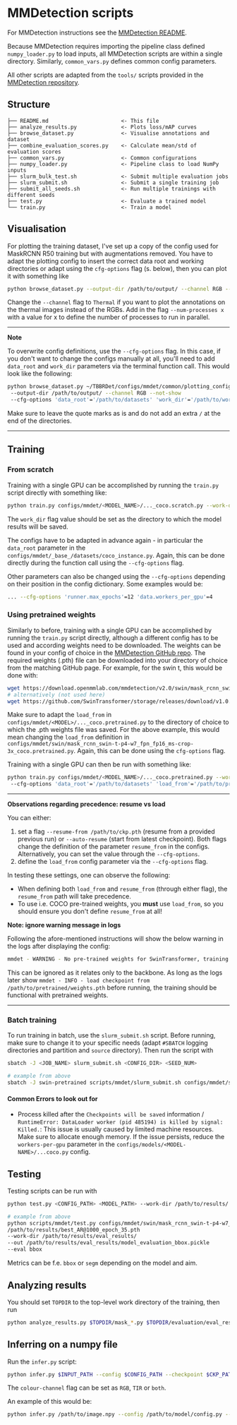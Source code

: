 # MMDetection scripts

For MMDetection instructions see the [MMDetection README](mmdet/README.md).

Because MMDetection requires importing the pipeline class defined `numpy_loader.py` to load inputs,
all MMDetection scripts are within a single directory.
Similarly, `common_vars.py` defines common config parameters.

All other scripts are adapted from the `tools/` scripts provided in the [MMDetection repository](https://github.com/open-mmlab/mmdetection).

## Structure

```
├── README.md                       <- This file
├── analyze_results.py              <- Plots loss/mAP curves
├── browse_dataset.py               <- Visualise annotations and dataset
├── combine_evaluation_scores.py    <- Calculate mean/std of evaluation scores
├── common_vars.py                  <- Common configurations
├── numpy_loader.py                 <- Pipeline class to load NumPy inputs
├── slurm_bulk_test.sh              <- Submit multiple evaluation jobs
├── slurm_submit.sh                 <- Submit a single training job
├── submit_all_seeds.sh             <- Run multiple trainings with different seeds
├── test.py                         <- Evaluate a trained model
└── train.py                        <- Train a model
```


## Visualisation

For plotting the training dataset, I've set up a copy of the config used for MaskRCNN R50 training but with augmentations removed.
You have to adapt the plotting config to insert the correct data root and working directories or adapt using the `cfg-options` flag (s. below), then you can plot it with something like
```bash
python browse_dataset.py --output-dir /path/to/output/ --channel RGB --not-show ~/TBBRDet/configs/mmdet/common/plotting_config.py
```

Change the `--channel` flag to `Thermal` if you want to plot the annotations on the thermal images instead of the RGBs.
Add in the flag `--num-processes x` with a value for x to define the number of processes to run in parallel.

---
**Note**

To overwrite config definitions, use the `--cfg-options` flag. In this case, if you don't want to change the configs manually at all, you'll need to add `data_root` and `work_dir` parameters via the terminal function call. This would look like the following:
```bash
python browse_dataset.py ~/TBBRDet/configs/mmdet/common/plotting_config.py
 --output-dir /path/to/output/ --channel RGB --not-show
 --cfg-options 'data_root'='/path/to/datasets' 'work_dir'='/path/to/work_dir'
```
Make sure to leave the quote marks as is and do not add an extra `/` at the end of the directories.

---

## Training

### From scratch

Training with a single GPU can be accomplished by running the `train.py` script directly with something like:
```bash
python train.py configs/mmdet/<MODEL_NAME>/..._coco.scratch.py --work-dir /path/to/work_dir --seed <SEED_NUM> --deterministic
```
The `work_dir` flag value should be set as the directory to which the model results will be saved.

The configs have to be adapted in advance again - in particular the `data_root` parameter in the `configs/mmdet/_base_/datasets/coco_instance.py`.
Again, this can be done directly during the function call using the `--cfg-options` flag.

Other parameters can also be changed using the `--cfg-options` depending on their position in the config dictionary.
Some examples would be:
```bash
... --cfg-options 'runner.max_epochs'=12 'data.workers_per_gpu'=4
```

### Using pretrained weights

Similarly to before, training with a single GPU can be accomplished by running the `train.py` script directly, although a different config has to be used and according weights need to be downloaded.
 The weights can be found in your config of choice in the [MMDetection GitHub repo](https://github.com/open-mmlab/mmdetection/blob/v2.21.0/configs/).
The required weights (.pth) file can be downloaded into your directory of choice from the matching GitHub page. For example, for the swin t, this would be done with:
```bash
wget https://download.openmmlab.com/mmdetection/v2.0/swin/mask_rcnn_swin-t-p4-w7_fpn_fp16_ms-crop-3x_coco/mask_rcnn_swin-t-p4-w7_fpn_fp16_ms-crop-3x_coco_20210908_165006-90a4008c.pth
# alternatively (not used here)
wget https://github.com/SwinTransformer/storage/releases/download/v1.0.0/swin_small_patch4_window7_224.pth
```

Make sure to adapt the `load_from` in `configs/mmdet/<MODEL>/..._coco.pretrained.py` to the directory of choice to which the .pth weights file was saved.
For the above example, this would mean changing the `load_from` definition in `configs/mmdet/swin/mask_rcnn_swin-t-p4-w7_fpn_fp16_ms-crop-3x_coco.pretrained.py`.
Again, this can be done using the `cfg-options` flag.

Training with a single GPU can then be run with something like:
```bash
python train.py configs/mmdet/<MODEL_NAME>/..._coco.pretrained.py --work-dir /path/to/work_dir --seed <SEED_NUM> --deterministic
 --cfg-options 'data_root'='/path/to/datasets' 'load_from'='/path/to/pretrained/weights.pth'
```

---
**Observations regarding precedence: resume vs load**

You can either:
1. set a flag `--resume-from /path/to/ckp.pth` (resume from a provided previous run) or `--auto-resume` (start from latest checkpoint). Both flags change the definition of the parameter `resume_from` in the configs. Alternatively, you can set the value through the `--cfg-options`.
2. define the `load_from` config parameter via the `--cfg-options` flag.

In testing these settings, one can observe the following:

- When defining both `load_from` and `resume_from` (through either flag), the `resume_from` path will take precedence.
- To use i.e. COCO pre-trained weights, you **must** use `load_from`, so you should ensure you don't define `resume_from` at all!


**Note: ignore warning message in logs**

Following the afore-mentioned instructions will show the below warning in the logs after displaying the config:
```bash
mmdet - WARNING - No pre-trained weights for SwinTransformer, training start from scratch
```
This can be ignored as it relates only to the backbone. As long as the logs later show `mmdet - INFO - load checkpoint from /path/to/pretrained/weights.pth` before running, the training should be functional with pretrained weights.

---

### Batch training

To run training in batch, use the `slurm_submit.sh` script. Before running, make sure to change it to your specific needs (adapt `#SBATCH` logging directories and partition and `source` directory).
Then run the script with
```bash
sbatch -J <JOB_NAME> slurm_submit.sh <CONFIG_DIR> <SEED_NUM>

# example from above
sbatch -J swin-pretrained scripts/mmdet/slurm_submit.sh configs/mmdet/swin/mask_rcnn_swin-t-p4-w7_fpn_fp16_ms-crop-3x_coco.pretrained.py <SEED_NUM>
```

#### Common Errors to look out for

- Process killed after the `Checkpoints will be saved` information / `RuntimeError: DataLoader worker (pid 485194) is killed by signal: Killed.`: This issue is usually caused by limited machine resources. Make sure to allocate enough memory. If the issue persists, reduce the `workers-per-gpu` parameter in the `configs/models/<MODEL-NAME>/...coco.py` config.

## Testing

Testing scripts can be run with
```bash
python test.py <CONFIG_PATH> <MODEL_PATH> --work-dir /path/to/results/ --out /path/to/model_eval.pickle --eval <METRIC>

# example from above
python scripts/mmdet/test.py configs/mmdet/swin/mask_rcnn_swin-t-p4-w7_fpn_fp16_ms-crop-3x_coco.pretrained.py 
/path/to/results/best_AR@1000_epoch_35.pth 
--work-dir /path/to/results/eval_results/ 
--out /path/to/results/eval_results/model_evaluation_bbox.pickle
--eval bbox
```
Metrics can be f.e. `bbox` or `segm` depending on the model and aim.


## Analyzing results

You should set `TOPDIR` to the top-level work directory of the training, then run
```bash
python analyze_results.py $TOPDIR/mask_*.py $TOPDIR/evaluation/eval_results.pkl $TOPDIR/evaluation/images_0.3/ --show-score-thr 0.3 --topk 50
```

## Inferring on a numpy file
Run the `infer.py` script:
```bash
python infer.py $INPUT_PATH --config $CONFIG_PATH --checkpoint $CKP_PATH --colour-channel $CHANNEL --score-thr $SCORE_THR --out-dir $OUT_DIR
```
The `colour-channel` flag can be set as `RGB`, `TIR` or `both`.

An example of this would be:
```bash
python infer.py /path/to/image.npy --config /path/to/model/config.py --checkpoint /path/to/model/ckp.pth --colour-channel "RGB" --score-thr 0.3 --out-dir /path/to/dst/folder
```